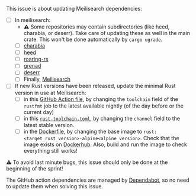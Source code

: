 This issue is about updating Meilisearch dependencies:
  - [ ] In meilisearch:
    - ⚠️ Some repositories may contain subdirectories (like heed, charabia, or deserr). Take care of updating these as well in the main crate. This won't be done automatically by `cargo ugrade`.
    - [ ] [charabia](https://github.com/meilisearch/charabia/)
    - [ ] [heed](https://github.com/meilisearch/heed/)
    - [ ] [roaring-rs](https://github.com/RoaringBitmap/roaring-rs/)
    - [ ] [grenad](https://github.com/meilisearch/grenad/)
    - [ ] [deserr](https://github.com/meilisearch/deserr)
    - [ ] Finally, [Meilisearch](https://github.com/meilisearch/MeiliSearch)
  - [ ] If new Rust versions have been released, update the minimal Rust version in use at Meilisearch:
    - [ ] in this [GitHub Action file](https://github.com/meilisearch/meilisearch/blob/main/.github/workflows/test-suite.yml), by changing the `toolchain` field of the `rustfmt` job to the latest available nightly (of the day before or the current day)
    - [ ] in this [`rust-toolchain.toml`](https://github.com/meilisearch/meilisearch/blob/main/rust-toolchain.toml), by changing the `channel` field to the latest stable version.
    - [ ] in the [Dockerfile](https://github.com/meilisearch/meilisearch/blob/main/Dockerfile), by changing the base image to `rust:<target_rust_version>-alpine<alpine_version>`. Check that the image exists on [Dockerhub](https://hub.docker.com/_/rust/tags?page=1&name=alpine). Also, build and run the image to check everything still works!

⚠️ To avoid last minute bugs, this issue should only be done at the beginning of the sprint!

The GitHub action dependencies are managed by [Dependabot](https://github.com/meilisearch/meilisearch/blob/main/.github/dependabot.yml), so no need to update them when solving this issue.
